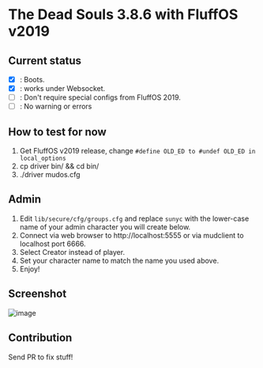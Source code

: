 # The Dead Souls 3.8.6 with FluffOS v2019

## Current status

- [X] : Boots.
- [X] : works under Websocket.
- [ ] : Don't require special configs from FluffOS 2019.
- [ ] : No warning or errors

## How to test for now

1. Get FluffOS v2019 release, change ```#define OLD_ED to #undef OLD_ED in local_options```
2. cp driver bin/ && cd bin/
3. ./driver mudos.cfg

## Admin

1. Edit ```lib/secure/cfg/groups.cfg``` and replace ```sunyc``` with the lower-case name of your admin character you will create below.
2. Connect via web browser to http://localhost:5555 or via mudclient to localhost port 6666.
3. Select Creator instead of player.
4. Set your character name to match the name you used above.
5. Enjoy!

## Screenshot

![image](https://user-images.githubusercontent.com/1256464/71966839-2f444180-31b7-11ea-8cd4-f2fdf5f0cec7.png)

## Contribution

Send PR to fix stuff! 

